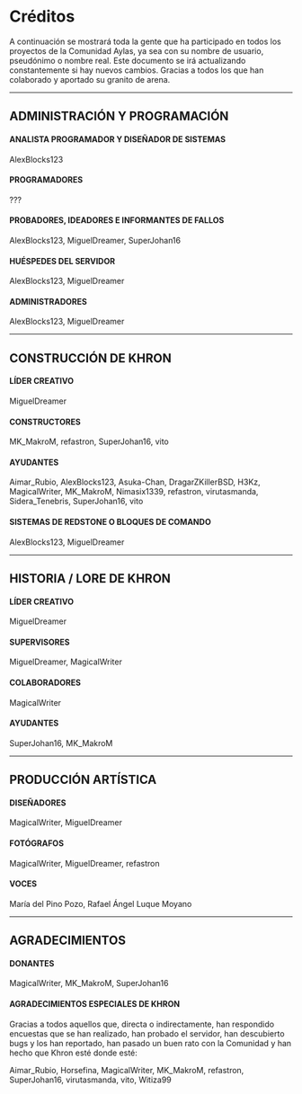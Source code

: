 # Créditos

A continuación se mostrará toda la gente que ha participado en todos los proyectos de la Comunidad Aylas, ya sea con su nombre de usuario, pseudónimo o nombre real. Este documento se irá actualizando constantemente si hay nuevos cambios. Gracias a todos los que han colaborado y aportado su granito de arena.

- - -

## ADMINISTRACIÓN Y PROGRAMACIÓN

#### ANALISTA PROGRAMADOR Y DISEÑADOR DE SISTEMAS

AlexBlocks123

#### PROGRAMADORES

???

#### PROBADORES, IDEADORES E INFORMANTES DE FALLOS

AlexBlocks123, MiguelDreamer, SuperJohan16

#### HUÉSPEDES DEL SERVIDOR

AlexBlocks123, MiguelDreamer

#### ADMINISTRADORES

AlexBlocks123, MiguelDreamer

- - -

## CONSTRUCCIÓN DE KHRON

#### LÍDER CREATIVO

MiguelDreamer

#### CONSTRUCTORES

MK_MakroM, refastron, SuperJohan16, vito

#### AYUDANTES

Aimar_Rubio, AlexBlocks123, Asuka-Chan, DragarZKillerBSD, H3Kz, MagicalWriter, MK_MakroM, Nimasix1339, refastron, virutasmanda, Sidera_Tenebris, SuperJohan16, vito

#### SISTEMAS DE REDSTONE O BLOQUES DE COMANDO

AlexBlocks123, MiguelDreamer

- - -

## HISTORIA / LORE DE KHRON

#### LÍDER CREATIVO

MiguelDreamer

#### SUPERVISORES

MiguelDreamer, MagicalWriter

#### COLABORADORES

MagicalWriter

#### AYUDANTES

SuperJohan16, MK_MakroM

- - -

## PRODUCCIÓN ARTÍSTICA

#### DISEÑADORES

MagicalWriter, MiguelDreamer

#### FOTÓGRAFOS

MagicalWriter, MiguelDreamer, refastron

#### VOCES

María del Pino Pozo, Rafael Ángel Luque Moyano

- - -

## AGRADECIMIENTOS

#### DONANTES

MagicalWriter, MK_MakroM, SuperJohan16

#### AGRADECIMIENTOS ESPECIALES DE KHRON

Gracias a todos aquellos que, directa o indirectamente, han respondido encuestas que se han realizado, han probado el servidor, han descubierto bugs y los han reportado, han pasado un buen rato con la Comunidad y han hecho que Khron esté donde esté:

Aimar_Rubio, Horsefina, MagicalWriter, MK_MakroM, refastron, SuperJohan16, virutasmanda, vito, Witiza99
